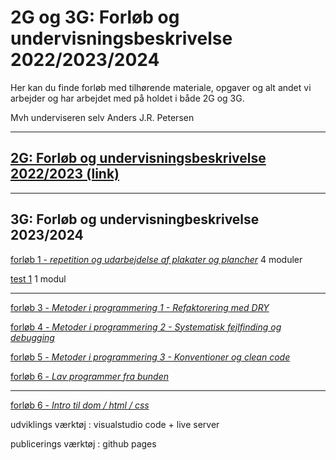 # 2G og 3G: Forløb og undervisningsbeskrivelse 2022/2023/2024

Her kan du finde forløb med tilhørende materiale, opgaver og alt andet vi arbejder og har arbejdet med på holdet i både 2G og 3G.

Mvh underviseren selv Anders J.R. Petersen

---
## [2G: Forløb og undervisningsbeskrivelse 2022/2023 (link)](forlob_2i2/README_2i2.md)    

---
## 3G: Forløb og undervisningbeskrivelse 2023/2024

[forløb 1 - *repetition og udarbejdelse af plakater og plancher*](forlob1_repetition/forlob1_rep.md)
4 moduler

[test 1]()
1 modul

---

[forløb 3 - *Metoder i programmering 1 - Refaktorering med DRY*]()

[forløb 4 - *Metoder i programmering 2 - Systematisk fejlfinding og debugging*]()

[forløb 5 - *Metoder i programmering 3 - Konventioner og clean code*]()

[forløb 6 - *Lav programmer fra bunden*]()

---

[forløb 6 - *Intro til dom / html / css*]()



udviklings værktøj : visualstudio code + live server

publicerings værktøj : github pages


